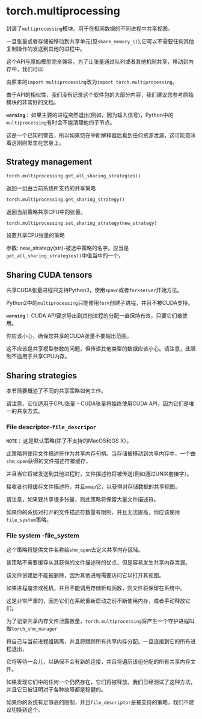 # torch.multiprocessing
封装了`multiprocessing`模块。用于在相同数据的不同进程中共享视图。

一旦张量或者存储被移动到共享单元(见`share_memory_()`),它可以不需要任何其他复制操作的发送到其他的进程中。

这个API与原始模型完全兼容，为了让张量通过队列或者其他机制共享，移动到内存中，我们可以

由原来的`import multiprocessing`改为`import torch.multiprocessing`。

由于API的相似性，我们没有记录这个软件包的大部分内容，我们建议您参考原始模块的非常好的文档。

**`warning：`**
如果主要的进程突然退出(例如，因为输入信号)，Python中的`multiprocessing`有时会不能清理他的子节点。

这是一个已知的警告，所以如果您在中断解释器后看到任何资源泄漏，这可能意味着这刚刚发生在您身上。

## Strategy management
```python
torch.multiprocessing.get_all_sharing_strategies()
```
返回一组由当前系统所支持的共享策略

```python
torch.multiprocessing.get_sharing_strategy()
```
返回当前策略共享CPU中的张量。

```python
torch.multiprocessing.set_sharing_strategy(new_strategy)
```
设置共享CPU张量的策略

参数: new_strategy(str)-被选中策略的名字。应当是`get_all_sharing_strategies()`中值当中的一个。

## Sharing CUDA tensors
共享CUDA张量进程只支持Python3，使用`spawn`或者`forkserver`开始方法。

Python2中的`multiprocessing`只能使用`fork`创建子进程，并且不被CUDA支持。

**`warning：`**
CUDA API要求导出到其他进程的分配一直保持有效，只要它们被使用。

你应该小心，确保您共享的CUDA张量不要超出范围。

这不应该是共享模型参数的问题，但传递其他类型的数据应该小心。请注意，此限制不适用于共享CPU内存。

## Sharing strategies
本节简要概述了不同的共享策略如何工作。

请注意，它仅适用于CPU张量 - CUDA张量将始终使用CUDA API，因为它们是唯一的共享方式。

### File descriptor-`file_descripor`
**`NOTE：`**
这是默认策略(除了不支持的MacOS和OS X）。

此策略将使用文件描述符作为共享内存句柄。当存储被移动到共享内存中，一个由`shm_open`获得的文件描述符被缓存，

并且当它将被发送到其他进程时，文件描述符将被传送(例如通过UNIX套接字）。

接收者也将缓存文件描述符，并且`mmap`它，以获得对存储数据的共享视图。

请注意，如果要共享很多张量，则此策略将保留大量文件描述符。

如果你的系统对打开的文件描述符数量有限制，并且无法提高，你应该使用`file_system`策略。

### File system -file_system
这个策略将提供文件名称给`shm_open`去定义共享内存区域。

该策略不需要缓存从其获得的文件描述符的优点，但是容易发生共享内存泄漏。

该文件创建后不能被删除，因为其他进程需要访问它以打开其视图。

如果进程崩溃或死机，并且不能调用存储析构函数，则文件将保留在系统中。

这是非常严重的，因为它们在系统重新启动之前不断使用内存，或者手动释放它们。

为了记录共享内存文件泄露数量，`torch.multiprocessing`将产生一个守护进程叫做`torch_shm_manager`

将自己与当前进程组隔离，并且将跟踪所有共享内存分配。一旦连接到它的所有进程退出，

它将等待一会儿，以确保不会有新的连接，并且将遍历该组分配的所有共享内存文件。

如果发现它们中的任何一个仍然存在，它们将被释放。我们已经测试了这种方法，并且它已被证明对于各种故障都是稳健的。

如果你的系统有足够高的限制，并且`file_descriptor`是被支持的策略，我们不建议切换到这个。
